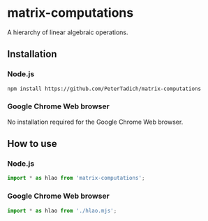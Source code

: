 # matrix-computations
A hierarchy of linear algebraic operations.

## Installation

### Node.js

```bash
npm install https://github.com/PeterTadich/matrix-computations
```

### Google Chrome Web browser

No installation required for the Google Chrome Web browser.

## How to use

### Node.js

```js
import * as hlao from 'matrix-computations';
```

### Google Chrome Web browser

```js
import * as hlao from './hlao.mjs';
```